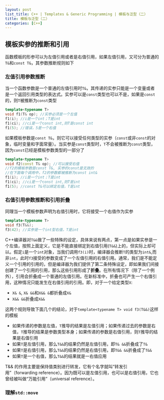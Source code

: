 ```yaml
---
layout: post
list_title: C++ | Templates & Generic Programming | 模板与泛型（二）
title: 模板与泛型（二）
categories: [C++]
---
```


## 模板实参的推断和引用

函数模板的形参可以为左值引用或者是右值引用，如果左值引用，又可分为普通的`T&`和`const T&`，其参数推断规则如下

### 左值引用参数推断

当一个函数参数是一个普通的左值引用时`T&`，其传递的实参只能是一个变量或者是一个返回引用类型的表达式。实参可以是`const`类型也可以不是，如果是`const`的，则`T`被推断为`const`类型

```cpp
template<typename T>
void f1(T& op); //实参必须是一个左值
f1(i); //i是一个int；T是int
f1(ci); //ci是一个const int,则T是const int
f1(5); //错误，5是一个右值
```
如果模板参数是`const T&`，则它可以接受任何类型的实参（`const`或非`const`的对象，临时变量和字面常量）。当实参是`const`类型时，`T`不会被推断为`const`类型，因为`const`已经是模板参数类型的一部分了


```cpp
template<typename T>
void f2(const T& op); //可以接受右值
//f2的模板参数是const T&, 实参的const是无效的
//在下面每个调用中，f2的参数都被推断为const int&
f1(i); //i是一个int；T是int
f1(ci); //ci是一个const int,则T是int
f1(5); //const T&可以绑定右值，T是int
```
### 右值引用参数推断和引用折叠

同理当一个模板参数声明为右值引用时，它将接受一个右值作为实参

```cpp
template<typename T>
void f3(T&&);
f3(42); //实参是一个int型右值，T是int
```

C++编译器对`T&&`做了一些特殊的设定，具体来说有两点，第一点是如果实参是一个左值，按照上面定义，它是不能直接绑定到右值引用(`T&&`)上的，但实际上却可以。假定`i`是一个`int`对象，当我们调用`f3(i)`时，编译器会推断`T`的类型为`int&`,而非`int`，此时`f3`接受的参数变成了一个左值引用的右值引用。通常，我们是不能定义一个引用的引用的，但是编译器为我们提供了第二条特殊设定，即如果我们间接创建了一个引用的引用，那么这些引用形成了**折叠**。在所有情况下（除了一个例外），引用会折叠成一个普通的左值引用。在新标准中，折叠也可产生一个右值引用，这种情况只能发生在右值引用的引用。即，对于一个给定类型`X`:

- `X& &`, `X& &&`和`X&& &`都折叠成`X&`
- `X&& &&`折叠成`X&&`

这两个规则导致下面几个的结论，对于`template<typename T> void f3(T&&)`这样的模板

- 如果传递的参数是左值，`T`推导的结果是左值引用；如果传递过去的参数是右值，`T`推导的结果是参数类型本身；如果传递的参数是右值引用，则`T`推导的结果是右值引用
- 如果`T`是左值引用，那么`T&&`的结果仍然是左值引用，即`T& &&`折叠成了`T&`
- 如果`T`是右值引用，那么`T&&`的结果仍然是右值引用，即`T&& &&`折叠成了`T&&`
- 如果`T`是一个右值，那么`T&&`的结果就是一右值应用

T&& 的作用主要是保持值类别进行转发，它有个名字就叫“转发引用”（forwarding reference）。因为既可以是左值引用，也可以是右值引用，它也曾经被叫做“万能引用”（universal reference）。

### 理解`std::move`



